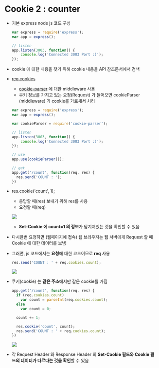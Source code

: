 # Cookie 2 : counter

- 기본 express node js 코드 구성

  ```js
  var express = require('express');
  var app = express();

  // listen
  app.listen(3003, function() {
      console.log('Connected 3003 Port :)');
  });
  ```

- cookie 에 대한 내용을 찾기 위해 cookie 내용을 API 참조문서에서 검색

- [req.cookies](http://expressjs.com/ko/4x/api.html#req.cookies)

  - [cookie-parser](https://www.npmjs.com/package/cookie-parser) 에 대한 middleware 사용
  - 쿠키 정보를 가지고 있는 요청(Request) 가 들어오면 cookieParser (middleware) 가 cookie를 가로채서 처리

  ```js
  var express = require('express');
  var app = express();

  var cookieParser = require('cookie-parser');

  // listen
  app.listen(3003, function() {
      console.log('Connected 3003 Port :)');
  });

  // use
  app.use(cookieParser());

  // get
  app.get('/count', function(req, res) {
    res.send('COUNT : ');
  })
  ```

- res.cookie('count', 1);

  - 응답할 때(res) 보내기 위해 res를 사용
  - 요청할 때(req)

  ![](https://github.com/antaehyeon/WinterVacation_Project/tree/master/Image/%E1%84%89%E1%85%B3%E1%84%8F%E1%85%B3%E1%84%85%E1%85%B5%E1%86%AB%E1%84%89%E1%85%A3%E1%86%BA%202018-01-07%20%E1%84%8B%E1%85%A9%E1%84%92%E1%85%AE%2012.42.14.png)

  - **Set-Cookie 에 count=1 의 정보**가 담겨져있는 것을 확인할 수 있음

- 다시한번 요청하면 (웹페이지에 접속) 웹 브라우저는 웹 서버에게 Request 할 때 Cookie 에 대한 데이터를 보냄

- 그러면, js 코드에서는 **요청**에 대한 코드이므로 **req** 사용

  ```js
  res.send('COUNT : ' + req.cookies.count);
  ```

  ![](https://github.com/antaehyeon/WinterVacation_Project/tree/master/Image/%E1%84%89%E1%85%B3%E1%84%8F%E1%85%B3%E1%84%85%E1%85%B5%E1%86%AB%E1%84%89%E1%85%A3%E1%86%BA%202018-01-07%20%E1%84%8B%E1%85%A9%E1%84%92%E1%85%AE%2012.48.45.png)

- 쿠키(cookie) 는 **같은 주소**에서만 같은 cookie를 가짐

  ```js
  app.get('/count', function(req, res) {
    if (req.cookies.count)
      var count = parseInt(req.cookies.count);
    else
      var count = 0;

    count += 1;

    res.cookie('count', count);
    res.send('COUNT : ' + req.cookies.count);
  })
  ```

  ![](https://github.com/antaehyeon/WinterVacation_Project/tree/master/Image/%E1%84%89%E1%85%B3%E1%84%8F%E1%85%B3%E1%84%85%E1%85%B5%E1%86%AB%E1%84%89%E1%85%A3%E1%86%BA%202018-01-07%20%E1%84%8B%E1%85%A9%E1%84%92%E1%85%AE%2012.53.58.png)

- 각 Request Header 와 Response Header 의 **Set-Cookie 필드와 Cookie 필드의 데이터가 다르다는 것을 확인**할 수 있음